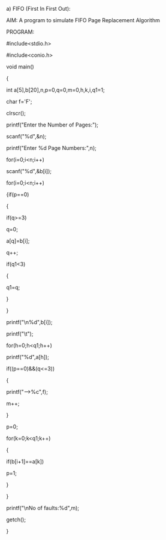 a) FIFO (First In First Out): 

AIM: A program to simulate FIFO Page Replacement Algorithm

PROGRAM:

#include<stdio.h>

#include<conio.h>

void main()

{

int a[5],b[20],n,p=0,q=0,m=0,h,k,i,q1=1;

char f='F';

clrscr();

printf("Enter the Number of Pages:");

scanf("%d",&n);

printf("Enter %d Page Numbers:",n);

for(i=0;i<n;i++)

scanf("%d",&b[i]);

for(i=0;i<n;i++)

{if(p==0)

{

if(q>=3)

q=0;

a[q]=b[i];

q++;

if(q1<3)

{

q1=q;

}

}

printf("\n%d",b[i]);

printf("\t");

for(h=0;h<q1;h++)

printf("%d",a[h]);


if((p==0)&&(q<=3))

{

printf("-->%c",f);

m++;

}

p=0;

for(k=0;k<q1;k++)

{

if(b[i+1]==a[k])

p=1;

}

}

printf("\nNo of faults:%d",m);

getch();

}
